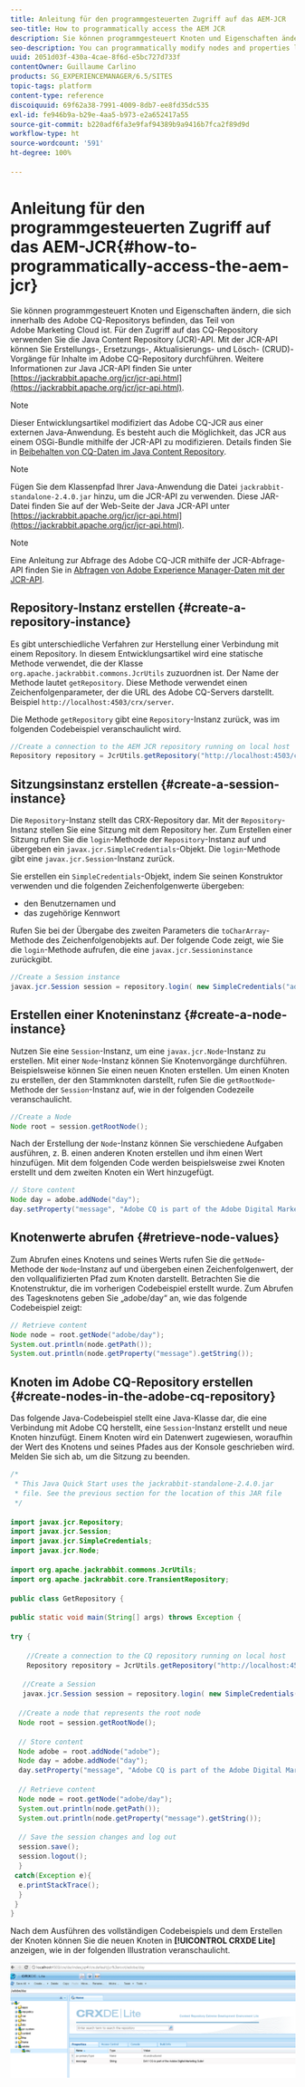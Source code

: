 ```yaml
---
title: Anleitung für den programmgesteuerten Zugriff auf das AEM-JCR
seo-title: How to programmatically access the AEM JCR
description: Sie können programmgesteuert Knoten und Eigenschaften ändern, die sich innerhalb des AEM-Repositorys befinden, das Teil von Adobe Marketing Cloud ist.
seo-description: You can programmatically modify nodes and properties located within the AEM repository, which is part of the Adobe Marketing Cloud
uuid: 2051d03f-430a-4cae-8f6d-e5bc727d733f
contentOwner: Guillaume Carlino
products: SG_EXPERIENCEMANAGER/6.5/SITES
topic-tags: platform
content-type: reference
discoiquuid: 69f62a38-7991-4009-8db7-ee8fd35dc535
exl-id: fe946b9a-b29e-4aa5-b973-e2a652417a55
source-git-commit: b220adf6fa3e9faf94389b9a9416b7fca2f89d9d
workflow-type: ht
source-wordcount: '591'
ht-degree: 100%

---
```


# Anleitung für den programmgesteuerten Zugriff auf das AEM-JCR{#how-to-programmatically-access-the-aem-jcr}

Sie können programmgesteuert Knoten und Eigenschaften ändern, die sich innerhalb des Adobe CQ-Repositorys befinden, das Teil von Adobe Marketing Cloud ist. Für den Zugriff auf das CQ-Repository verwenden Sie die Java Content Repository (JCR)-API. Mit der JCR-API können Sie Erstellungs-, Ersetzungs-, Aktualisierungs- und Lösch- (CRUD)-Vorgänge für Inhalte im Adobe CQ-Repository durchführen. Weitere Informationen zur Java JCR-API finden Sie unter [https://jackrabbit.apache.org/jcr/jcr-api.html](https://jackrabbit.apache.org/jcr/jcr-api.html).

>[!NOTE]
>
>Dieser Entwicklungsartikel modifiziert das Adobe CQ-JCR aus einer externen Java-Anwendung. Es besteht auch die Möglichkeit, das JCR aus einem OSGi-Bundle mithilfe der JCR-API zu modifizieren. Details finden Sie in [Beibehalten von CQ-Daten im Java Content Repository](https://experienceleague.adobe.com/docs/experience-manager-learn/getting-started-wknd-tutorial-develop/overview.html?lang=de).

>[!NOTE]
>
>Fügen Sie dem Klassenpfad Ihrer Java-Anwendung die Datei `jackrabbit-standalone-2.4.0.jar` hinzu, um die JCR-API zu verwenden. Diese JAR-Datei finden Sie auf der Web-Seite der Java JCR-API unter [https://jackrabbit.apache.org/jcr/jcr-api.html](https://jackrabbit.apache.org/jcr/jcr-api.html).

>[!NOTE]
>
>Eine Anleitung zur Abfrage des Adobe CQ-JCR mithilfe der JCR-Abfrage-API finden Sie in [Abfragen von Adobe Experience Manager-Daten mit der JCR-API](https://helpx.adobe.com/de/experience-manager/using/querying-experience-manager-data-using1.html).

## Repository-Instanz erstellen {#create-a-repository-instance}

Es gibt unterschiedliche Verfahren zur Herstellung einer Verbindung mit einem Repository. In diesem Entwicklungsartikel wird eine statische Methode verwendet, die der Klasse `org.apache.jackrabbit.commons.JcrUtils` zuzuordnen ist. Der Name der Methode lautet `getRepository`. Diese Methode verwendet einen Zeichenfolgenparameter, der die URL des Adobe CQ-Servers darstellt. Beispiel `http://localhost:4503/crx/server`.

Die Methode `getRepository` gibt eine `Repository`-Instanz zurück, was im folgenden Codebeispiel veranschaulicht wird.

```java
//Create a connection to the AEM JCR repository running on local host
Repository repository = JcrUtils.getRepository("http://localhost:4503/crx/server");
```

## Sitzungsinstanz erstellen {#create-a-session-instance}

Die `Repository`-Instanz stellt das CRX-Repository dar. Mit der `Repository`-Instanz stellen Sie eine Sitzung mit dem Repository her. Zum Erstellen einer Sitzung rufen Sie die `login`-Methode der `Repository`-Instanz auf und übergeben ein `javax.jcr.SimpleCredentials`-Objekt. Die `login`-Methode gibt eine `javax.jcr.Session`-Instanz zurück.

Sie erstellen ein `SimpleCredentials`-Objekt, indem Sie seinen Konstruktor verwenden und die folgenden Zeichenfolgenwerte übergeben:

* den Benutzernamen und
* das zugehörige Kennwort

Rufen Sie bei der Übergabe des zweiten Parameters die `toCharArray`-Methode des Zeichenfolgenobjekts auf. Der folgende Code zeigt, wie Sie die `login`-Methode aufrufen, die eine `javax.jcr.Sessioninstance` zurückgibt.

```java
//Create a Session instance
javax.jcr.Session session = repository.login( new SimpleCredentials("admin", "admin".toCharArray()));
```

## Erstellen einer Knoteninstanz {#create-a-node-instance}

Nutzen Sie eine `Session`-Instanz, um eine `javax.jcr.Node`-Instanz zu erstellen. Mit einer `Node`-Instanz können Sie Knotenvorgänge durchführen. Beispielsweise können Sie einen neuen Knoten erstellen. Um einen Knoten zu erstellen, der den Stammknoten darstellt, rufen Sie die `getRootNode`-Methode der `Session`-Instanz auf, wie in der folgenden Codezeile veranschaulicht.

```java
//Create a Node
Node root = session.getRootNode();
```

Nach der Erstellung der `Node`-Instanz können Sie verschiedene Aufgaben ausführen, z. B. einen anderen Knoten erstellen und ihm einen Wert hinzufügen. Mit dem folgenden Code werden beispielsweise zwei Knoten erstellt und dem zweiten Knoten ein Wert hinzugefügt.

```java
// Store content
Node day = adobe.addNode("day");
day.setProperty("message", "Adobe CQ is part of the Adobe Digital Marketing Suite!");
```

## Knotenwerte abrufen {#retrieve-node-values}

Zum Abrufen eines Knotens und seines Werts rufen Sie die `getNode`-Methode der `Node`-Instanz auf und übergeben einen Zeichenfolgenwert, der den vollqualifizierten Pfad zum Knoten darstellt. Betrachten Sie die Knotenstruktur, die im vorherigen Codebeispiel erstellt wurde. Zum Abrufen des Tagesknotens geben Sie „adobe/day“ an, wie das folgende Codebeispiel zeigt:

```java
// Retrieve content
Node node = root.getNode("adobe/day");
System.out.println(node.getPath());
System.out.println(node.getProperty("message").getString());
```

## Knoten im Adobe CQ-Repository erstellen {#create-nodes-in-the-adobe-cq-repository}

Das folgende Java-Codebeispiel stellt eine Java-Klasse dar, die eine Verbindung mit Adobe CQ herstellt, eine `Session`-Instanz erstellt und neue Knoten hinzufügt. Einem Knoten wird ein Datenwert zugewiesen, woraufhin der Wert des Knotens und seines Pfades aus der Konsole geschrieben wird. Melden Sie sich ab, um die Sitzung zu beenden.

```java
/*
 * This Java Quick Start uses the jackrabbit-standalone-2.4.0.jar
 * file. See the previous section for the location of this JAR file
 */

import javax.jcr.Repository;
import javax.jcr.Session;
import javax.jcr.SimpleCredentials;
import javax.jcr.Node;

import org.apache.jackrabbit.commons.JcrUtils;
import org.apache.jackrabbit.core.TransientRepository;

public class GetRepository {

public static void main(String[] args) throws Exception {

try {

    //Create a connection to the CQ repository running on local host
    Repository repository = JcrUtils.getRepository("http://localhost:4503/crx/server");

   //Create a Session
   javax.jcr.Session session = repository.login( new SimpleCredentials("admin", "admin".toCharArray()));

  //Create a node that represents the root node
  Node root = session.getRootNode();

  // Store content
  Node adobe = root.addNode("adobe");
  Node day = adobe.addNode("day");
  day.setProperty("message", "Adobe CQ is part of the Adobe Digital Marketing Suite!");

  // Retrieve content
  Node node = root.getNode("adobe/day");
  System.out.println(node.getPath());
  System.out.println(node.getProperty("message").getString());

  // Save the session changes and log out
  session.save();
  session.logout();
  }
 catch(Exception e){
  e.printStackTrace();
  }
 }
}
```

Nach dem Ausführen des vollständigen Codebeispiels und dem Erstellen der Knoten können Sie die neuen Knoten in **[!UICONTROL CRXDE Lite]** anzeigen, wie in der folgenden Illustration veranschaulicht.

![chlimage_1-68](assets/chlimage_1-68a.png)
